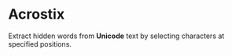 # Acrostix

Extract hidden words from **Unicode** text by selecting characters at specified positions.
